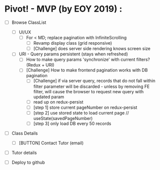 # Pivot! - MVP (by EOY 2019) :

- [ ] Browse ClassList
  - [ ] UI/UX
    - [ ] For < MD; replace pagination with InfiniteScrolling
      - [ ] Revamp display class (grid responsive)
      - [ ] [Challenge] does server side rendering knows screen size
  - [ ] URI - Query params persistent (stays when refreshed)
    - [ ] How to make query params 'synchronize' with current filters? (Redux + URI)
    - [ ] [Challenge] How to make frontend pagination works with DB pagination
      - [ ] [Challenge] if via server query, records that do not fall within filter parameter will be discarded - unless by removing FE filter, will cause the browser to request new query with updated param
      - [ ] read up on redux-persist
      - [ ] [step 1] store current pageNumber on redux-persist
      - [ ] [step 2] use stored state to load current page // useState(savedPageNumber)
      - [ ] [step 3] only load DB every 50 records
- [ ] Class Details
  - [ ] [BUTTON] Contact Tutor (email)
- [ ] Tutor details
- [ ] Deploy to github

